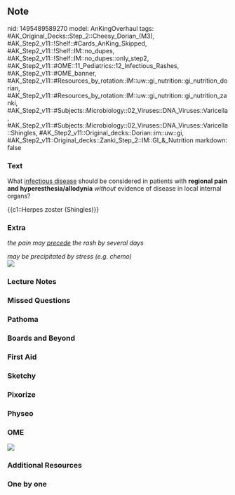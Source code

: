 ## Note
nid: 1495489589270
model: AnKingOverhaul
tags: #AK_Original_Decks::Step_2::Cheesy_Dorian_(M3), #AK_Step2_v11::!Shelf::#Cards_AnKing_Skipped, #AK_Step2_v11::!Shelf::IM::no_dupes, #AK_Step2_v11::!Shelf::IM::no_dupes::only_step2, #AK_Step2_v11::#OME::11_Pediatrics::12_Infectious_Rashes, #AK_Step2_v11::#OME_banner, #AK_Step2_v11::#Resources_by_rotation::IM::uw::gi_nutrition::gi_nutrition_dorian, #AK_Step2_v11::#Resources_by_rotation::IM::uw::gi_nutrition::gi_nutrition_zanki, #AK_Step2_v11::#Subjects::Microbiology::02_Viruses::DNA_Viruses::Varicella, #AK_Step2_v11::#Subjects::Microbiology::02_Viruses::DNA_Viruses::Varicella::Shingles, #AK_Step2_v11::Original_decks::Dorian::im::uw::gi, #AK_Step2_v11::Original_decks::Zanki_Step_2::IM::GI_&_Nutrition
markdown: false

### Text
What <u>infectious disease</u> should be considered in patients
with <b>regional pain and hyperesthesia/allodynia</b>
<i>without</i> evidence of disease in local internal organs?
<div>
  {{c1::Herpes zoster (Shingles)}}
</div>

### Extra
<i>the pain may <u>precede</u> the rash by several days</i>
<div>
  <i>may be precipitated by stress (e.g. chemo)</i>
  <div><img src="shing.png"></div>
</div>

### Lecture Notes


### Missed Questions


### Pathoma


### Boards and Beyond


### First Aid


### Sketchy


### Pixorize


### Physeo


### OME
<div class="ome-widget">
  <a href="https://onlinemeded.org?ref=anki"><img src=
  "_OME_AnkiFlashcards_General_7.png"></a>
</div>

### Additional Resources


### One by one

